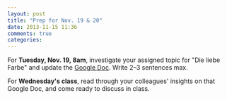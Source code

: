 ```yaml
---
layout: post
title: "Prep for Nov. 19 & 20"
date: 2013-11-15 11:36
comments: true
categories: 
---
```


For **Tuesday, Nov. 19, 8am**, investigate your assigned topic for "Die liebe Farbe" and update the [Google Doc](https://docs.google.com/a/colorado.edu/document/d/10XgHjFCI7Sy5XpY9Ncmin86A4eF_kqzOCZiFYFvk7rM/edit?usp=sharing). Write 2–3 sentences max.

For **Wednesday's class**, read through your colleagues' insights on that Google Doc, and come ready to discuss in class.